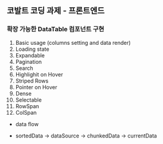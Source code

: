 ## 코발트 코딩 과제 - 프론트엔드

### 확장 가능한 DataTable 컴포넌트 구현

1. Basic usage (columns setting and data render)
2. Loading state
3. Expandable
4. Pagination
5. Search
6. Highlighit on Hover
7. Striped Rows
8. Pointer on Hover
9. Dense
10. Selectable
11. RowSpan
12. ColSpan

- data flow

* sortedData -> dataSource -> chunkedData -> currentData
